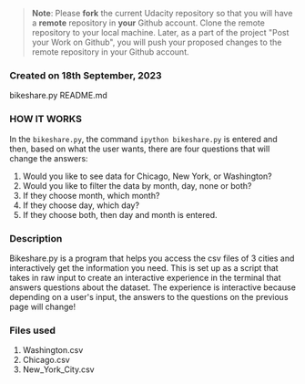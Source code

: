 >**Note**: Please **fork** the current Udacity repository so that you will have a **remote** repository in **your** Github account. Clone the remote repository to your local machine. Later, as a part of the project "Post your Work on Github", you will push your proposed changes to the remote repository in your Github account.

### Created on 18th September, 2023
bikeshare.py
README.md

### HOW IT WORKS
In the `bikeshare.py`, the command `ipython bikeshare.py` is entered and then, based on what the user wants, there are four questions that will change the answers:
1. Would you like to see data for Chicago, New York, or Washington?
2. Would you like to filter the data by month, day, none or both?
3. If they choose month, which month?
4. If they choose day, which day?
5. If they choose both, then day and month is entered.

### Description
Bikeshare.py is a program that helps you access the csv files of 3 cities and interactively get the information you need. This is set up as a script that takes in raw input to create an interactive experience in the terminal that answers questions about the dataset. The experience is interactive because depending on a user's input, the answers to the questions on the previous page will change!

### Files used
1. Washington.csv
2. Chicago.csv
3. New_York_City.csv
